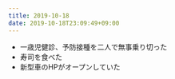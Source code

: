 ```yaml
---
title: 2019-10-18
date: 2019-10-18T23:09:49+09:00
---
```


- 一歳児健診、予防接種を二人で無事乗り切った
- 寿司を食べた
- 新型車のHPがオープンしていた
